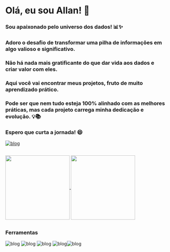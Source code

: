 # Olá, eu sou Allan! 🚀
### Sou apaixonado pelo universo dos dados! 📊✨ 

### Adoro o desafio de transformar uma pilha de informações em algo valioso e significativo. 
### Não há nada mais gratificante do que dar vida aos dados e criar valor com eles.
### Aqui você vai encontrar meus projetos, fruto de muito aprendizado prático. 
### Pode ser que nem tudo esteja 100% alinhado com as melhores práticas, mas cada projeto carrega minha dedicação e evolução. 💡📚

### Espero que curta a jornada! 😄

[![blog](https://img.shields.io/badge/LinkedIn-0077B5?style=for-the-badge&logo=linkedin&logoColor=white)](https://www.linkedin.com/in/allan-santos-8b7147224/)
##
<a href="https://github.com/anuraghazra/github-readme-stats">
  <img height=200 align="center" src="https://github-readme-stats.vercel.app/api?username=allanszera" />
</a>
<a href="https://github.com/anuraghazra/convoychat">
  <img height=200 align="center" src="https://github-readme-stats.vercel.app/api/top-langs?username=allanszera&layout=compact&langs_count=8&card_width=320" />
</a>

## 

 ### Ferramentas
![blog](https://img.shields.io/badge/Python-3776AB?style=for-the-badge&logo=python&logoColor=white)
![blog](https://img.shields.io/badge/Microsoft_Excel-217346?style=for-the-badge&logo=microsoft-excel&logoColor=white)
![blog](https://img.shields.io/badge/Microsoft_SQL_Server-CC2927?style=for-the-badge&logo=microsoft-sql-server&logoColor=white)
![blog](https://img.shields.io/badge/Microsoft_SharePoint-0078D4?style=for-the-badge&logo=microsoft-sharepoint&logoColor=white)![blog](https://img.shields.io/badge/Microsoft_Power_Automate-2B579A?style=for-the-badge&logo=microsoft-word&logoColor=white)

##
